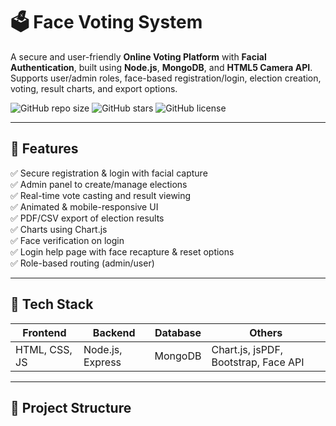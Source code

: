 # 🗳 Face Voting System

A secure and user-friendly **Online Voting Platform** with **Facial Authentication**, built using **Node.js**, **MongoDB**, and **HTML5 Camera API**. Supports user/admin roles, face-based registration/login, election creation, voting, result charts, and export options.

![GitHub repo size](https://img.shields.io/github/repo-size/YOUR_USERNAME/face-voting-system)
![GitHub stars](https://img.shields.io/github/stars/YOUR_USERNAME/face-voting-system?style=social)
![GitHub license](https://img.shields.io/github/license/YOUR_USERNAME/face-voting-system)

---

## 🚀 Features

✅ Secure registration & login with facial capture  
✅ Admin panel to create/manage elections  
✅ Real-time vote casting and result viewing  
✅ Animated & mobile-responsive UI  
✅ PDF/CSV export of election results  
✅ Charts using Chart.js  
✅ Face verification on login  
✅ Login help page with face recapture & reset options  
✅ Role-based routing (admin/user)

---

## 📸 Tech Stack

| Frontend     | Backend        | Database | Others              |
|--------------|----------------|----------|---------------------|
| HTML, CSS, JS| Node.js, Express | MongoDB  | Chart.js, jsPDF, Bootstrap, Face API |

---

## 📂 Project Structure

